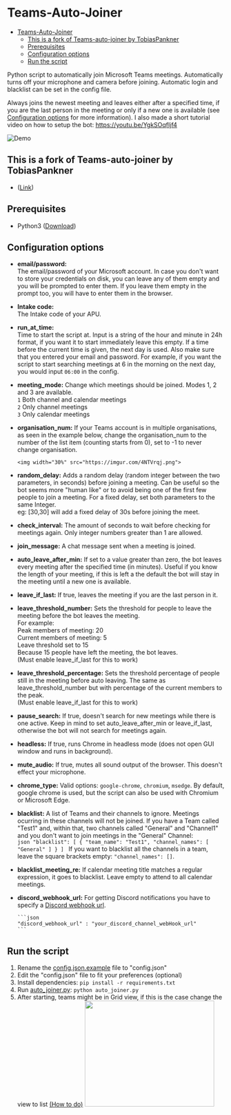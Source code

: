 # Teams-Auto-Joiner

- [Teams-Auto-Joiner](#teams-auto-joiner)
  - [This is a fork of Teams-auto-joiner by TobiasPankner](#this-is-a-fork-of-teams-auto-joiner-by-tobiaspankner)
  - [Prerequisites](#prerequisites)
  - [Configuration options](#configuration-options)
  - [Run the script](#run-the-script)

Python script to automatically join Microsoft Teams meetings.
Automatically turns off your microphone and camera before joining. Automatic login and blacklist can be set in the config file.

Always joins the newest meeting and leaves either after a specified time, if you are the last person in the meeting or only if a new one is available (see [Configuration options](#configuration-options) for more information).
I also made a short tutorial video on how to setup the bot: https://youtu.be/YgkSOqfIjf4

![Demo](https://imgur.com/VQOJl8w.gif)

## This is a fork of Teams-auto-joiner by TobiasPankner

- ([Link](https://github.com/TobiasPankner/Teams-Auto-Joiner))

## Prerequisites

- Python3 ([Download](https://www.python.org/downloads/))

## Configuration options

- **email/password:**  
  The email/password of your Microsoft account. In case you don't want to store your credentials on disk, you can leave any of them empty and you will be prompted to enter them. If you leave them empty in the prompt too, you will have to enter them in the browser.

- **Intake code:**  
  The Intake code of your APU.
- **run_at_time:**  
  Time to start the script at. Input is a string of the hour and minute in 24h format, if you want it to start immediately leave this empty.
  If a time before the current time is given, the next day is used. Also make sure that you entered your email and password.
  For example, if you want the script to start searching meetings at 6 in the morning on the next day, you would input `06:00` in the config.

- **meeting_mode:**
  Change which meetings should be joined. Modes 1, 2 and 3 are available.  
  `1` Both channel and calendar meetings  
  `2` Only channel meetings  
  `3` Only calendar meetings

- **organisation_num:**
  If your Teams account is in multiple organisations, as seen in the example below, change the organisation_num to the number of the list item (counting starts from 0),
  set to -1 to never change organisation.

      <img width="30%" src="https://imgur.com/4NTVrqj.png">

- **random_delay:**
  Adds a random delay (random integer between the two parameters, in seconds) before joining a meeting. Can be useful so the bot seems more "human like" or to avoid being one of the first few people to join a meeting. For a fixed delay, set both parameters to the same Integer.  
  eg: [30,30] will add a fixed delay of 30s before joining the meet.

- **check_interval:**
  The amount of seconds to wait before checking for meetings again. Only integer numbers greater than 1 are allowed.

- **join_message:**
  A chat message sent when a meeting is joined.

- **auto_leave_after_min:**
  If set to a value greater than zero, the bot leaves every meeting after the specified time (in minutes). Useful if you know the length of your meeting, if this is left a the default the bot will stay in the meeting until a new one is available.

- **leave_if_last:**
  If true, leaves the meeting if you are the last person in it.

- **leave_threshold_number:**
  Sets the threshold for people to leave the meeting before the bot leaves the meeting.  
  For example:  
  Peak members of meeting: 20  
  Current members of meeting: 5  
  Leave threshold set to 15  
  Because 15 people have left the meeting, the bot leaves.  
  (Must enable leave_if_last for this to work)

- **leave_threshold_percentage:**
  Sets the threshold percentage of people still in the meeting before auto leaving. The same as
  leave_threshold_number but with percentage of the current members to the peak.  
  (Must enable leave_if_last for this to work)

- **pause_search:**
  If true, doesn't search for new meetings while there is one active. Keep in mind to set auto_leave_after_min or leave_if_last,
  otherwise the bot will not search for meetings again.

- **headless:**
  If true, runs Chrome in headless mode (does not open GUI window and runs in background).

- **mute_audio:**
  If true, mutes all sound output of the browser. This doesn't effect your microphone.

- **chrome_type:**
  Valid options: `google-chrome`, `chromium`, `msedge`. By default, google chrome is used, but the script can also be used with Chromium or Microsoft Edge.

- **blacklist:**
  A list of Teams and their channels to ignore. Meetings ocurring in these channels will not be joined.
  If you have a Team called "Test1" and, within that, two channels called "General" and "Channel1" and you don't want to join meetings in the "General" Channel:  
   `json "blacklist": [ { "team_name": "Test1", "channel_names": [ "General" ] } ] `
  If you want to blacklist all the channels in a team, leave the square brackets empty: `"channel_names": []`.

- **blacklist_meeting_re:**
  If calendar meeting title matches a regular expression, it goes to blacklist.
  Leave empty to attend to all calendar meetings.

- **discord_webhook_url:**
  For getting Discord notifications you have to specify a [Discord webhook url](https://support.discord.com/hc/en-us/articles/228383668-Intro-to-Webhooks).

      ```json
      "discord_webhook_url" : "your_discord_channel_webHook_url"
      ```

## Run the script

1.  Rename the [config.json.example](config.json.example) file to "config.json"
2.  Edit the "config.json" file to fit your preferences (optional)
3.  Install dependencies: `pip install -r requirements.txt`
4.  Run [auto_joiner.py](auto_joiner.py): `python auto_joiner.py`
5.  After starting, teams might be in Grid view, if this is the case change the view to list [(How to do)](https://support.microsoft.com/en-us/office/view-and-organize-your-teams-b9dd0d8c-243a-43a4-9501-ec8017fec32e)
    <img src="https://i.imgur.com/GODoJYf.png?2" width="300" height="245" />

